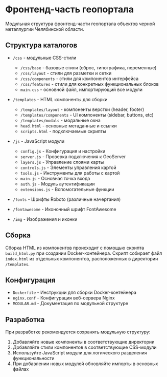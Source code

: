 # Фронтенд-часть геопортала

Модульная структура фронтенд-части геопортала объектов черной металлургии Челябинской области.

## Структура каталогов

- `/css` - модульные CSS-стили
  - `/css/base` - базовые стили (сброс, типографика, переменные)
  - `/css/layout` - стили для разметки и сетки
  - `/css/components` - стили для компонентов интерфейса
  - `/css/features` - стили для конкретных функциональных блоков
  - `main.css` - основной файл, импортирующий все модули

- `/templates` - HTML компоненты для сборки
  - `/templates/layout` - компоненты верстки (header, footer)
  - `/templates/components` - UI компоненты (sidebar, buttons, etc)
  - `/templates/modals` - модальные окна
  - `head.html` - основные метаданные и ссылки
  - `scripts.html` - подключаемые скрипты

- `/js` - JavaScript модули
  - `config.js` - Конфигурация и настройки
  - `server.js` - Проверка подключения к GeoServer
  - `layers.js` - Управление слоями карты
  - `controls.js` - Элементы управления картой
  - `tools.js` - Инструменты для работы с картой
  - `main.js` - Основная точка входа
  - `auth.js` - Модуль аутентификации
  - `extensions.js` - Вспомогательные функции

- `/fonts` - Шрифты Roboto (различные начертания)
- `/fontawesome` - Иконочный шрифт FontAwesome
- `/img` - Изображения и иконки

## Сборка

Сборка HTML из компонентов происходит с помощью скрипта `build_html.py` при создании Docker-контейнера. 
Скрипт собирает файл `index.html` из отдельных компонентов, расположенных в директории `/templates`.

## Конфигурация

- `Dockerfile` - Инструкции для сборки Docker-контейнера
- `nginx.conf` - Конфигурация веб-сервера Nginx
- `MODULAR.md` - Документация по модульной структуре

## Разработка

При разработке рекомендуется сохранять модульную структуру:
1. Добавляйте новые компоненты в соответствующие директории
2. Добавляйте стили компонентов в соответствующие CSS-модули
3. Используйте JavaScript модули для логического разделения функциональности
4. При добавлении новых модулей обновляйте импорты в основных файлах 
